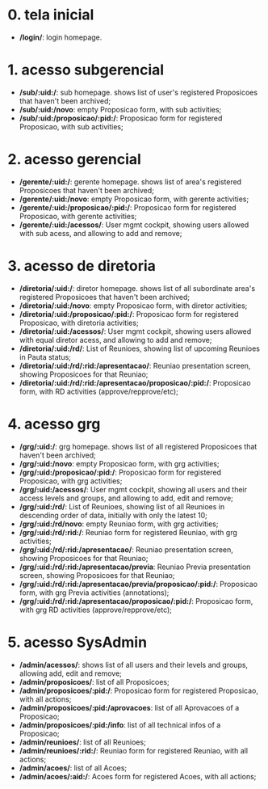 # 0. tela inicial

-   **/login/**: login homepage.

# 1. acesso subgerencial

-   **/sub/:uid:/**: sub homepage. shows list of user's registered Proposicoes that haven't been archived;
-   **/sub/:uid:/novo**: empty Proposicao form, with sub activities;
-   **/sub/:uid:/proposicao/:pid:/**: Proposicao form for registered Proposicao, with sub activities;

# 2. acesso gerencial

-   **/gerente/:uid:/**: gerente homepage. shows list of area's registered Proposicoes that haven't been archived;
-   **/gerente/:uid:/novo**: empty Proposicao form, with gerente activities;
-   **/gerente/:uid:/proposicao/:pid:/**: Proposicao form for registered Proposicao, with gerente activities;
-   **/gerente/:uid:/acessos/**: User mgmt cockpit, showing users allowed with sub acess, and allowing to add and remove;

# 3. acesso de diretoria

-   **/diretoria/:uid:/**: diretor homepage. shows list of all subordinate area's registered Proposicoes that haven't been archived;
-   **/diretoria/:uid:/novo**: empty Proposicao form, with diretor activities;
-   **/diretoria/:uid:/proposicao/:pid:/**: Proposicao form for registered Proposicao, with diretoria activities;
-   **/diretoria/:uid:/acessos/**: User mgmt cockpit, showing users allowed with equal diretor acess, and allowing to add and remove;
-   **/diretoria/:uid:/rd/**: List of Reunioes, showing list of upcoming Reunioes in Pauta status;
-   **/diretoria/:uid:/rd/:rid:/apresentacao/**: Reuniao presentation screen, showing Proposicoes for that Reuniao;
-   **/diretoria/:uid:/rd/:rid:/apresentacao/proposicao/:pid:/**: Proposicao form, with RD activities (approve/repprove/etc);

# 4. acesso grg

-   **/grg/:uid:/**: grg homepage. shows list of all registered Proposicoes that haven't been archived;
-   **/grg/:uid:/novo**: empty Proposicao form, with grg activities;
-   **/grg/:uid:/proposicao/:pid:/**: Proposicao form for registered Proposicao, with grg activities;
-   **/grg/:uid:/acessos/**: User mgmt cockpit, showing all users and their access levels and groups, and allowing to add, edit and remove;
-   **/grg/:uid:/rd/**: List of Reunioes, showing list of all Reunioes in descending order of data, initially with only the latest 10;
-   **/grg/:uid:/rd/novo**: empty Reuniao form, with grg activities;
-   **/grg/:uid:/rd/:rid:/**: Reuniao form for registered Reuniao, with grg activities;
-   **/grg/:uid:/rd/:rid:/apresentacao/**: Reuniao presentation screen, showing Proposicoes for that Reuniao;
-   **/grg/:uid:/rd/:rid:/apresentacao/previa**: Reuniao Previa presentation screen, showing Proposicoes for that Reuniao;
-   **/grg/:uid:/rd/:rid:/apresentacao/previa/proposicao/:pid:/**: Proposicao form, with grg Previa activities (annotations);
-   **/grg/:uid:/rd/:rid:/apresentacao/proposicao/:pid:/**: Proposicao form, with grg RD activities (approve/repprove/etc);

# 5. acesso SysAdmin

-   **/admin/acessos/**: shows list of all users and their levels and groups, allowing add, edit and remove;
-   **/admin/proposicoes/**: list of all Proposicoes;
-   **/admin/proposicoes/:pid:/**: Proposicao form for registered Proposicao, with all actions;
-   **/admin/proposicoes/:pid:/aprovacoes**: list of all Aprovacoes of a Proposicao;
-   **/admin/proposicoes/:pid:/info**: list of all technical infos of a Proposicao;
-   **/admin/reunioes/**: list of all Reunioes;
-   **/admin/reunioes/:rid:/**: Reuniao form for registered Reuniao, with all actions;
-   **/admin/acoes/**: list of all Acoes;
-   **/admin/acoes/:aid:/**: Acoes form for registered Acoes, with all actions;
